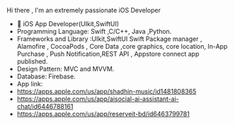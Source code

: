 Hi there ,
I'm an extremely passionate iOS Developer
- 📱 iOS App Developer(UIkit,SwiftUI)
- Programming Language: Swift ,C/C++, Java ,Python.
- Frameworks and Library :UIkit,SwiftUI Swift Package manager , Alamofire , CocoaPods , Core Data ,core graphics, core location, In-App Purchase , Push Notification,REST API , Appstore connect app published.
- Design Pattern: MVC and MVVM.
- Database: Firebase.
-  App link:
- https://apps.apple.com/us/app/shadhin-music/id1481808365
- https://apps.apple.com/us/app/aisocial-ai-assistant-ai-chat/id6446788161
- https://apps.apple.com/us/app/reserveit-bd/id6463799781
<!---
mdmarufprodhan/mdmarufprodhan is a ✨ special ✨ repository because its `README.md` (this file) appears on your GitHub profile.
You can click the Preview link to take a look at your changes.
--->
